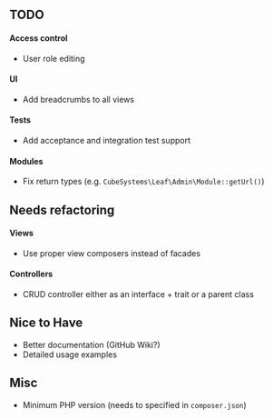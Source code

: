 ## TODO

#### Access control

* User role editing

#### UI

* Add breadcrumbs to all views

#### Tests

* Add acceptance and integration test support

#### Modules

* Fix return types (e.g. `CubeSystems\Leaf\Admin\Module::getUrl()`)

## Needs refactoring

#### Views

* Use proper view composers instead of facades

#### Controllers

* CRUD controller either as an interface + trait or a parent class

## Nice to Have

* Better documentation (GitHub Wiki?)
* Detailed usage examples

## Misc

* Minimum PHP version (needs to specified in `composer.json`)